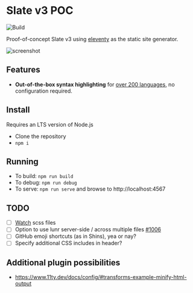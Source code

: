 # Slate v3 POC

![Build](https://github.com/Mermade/slant/workflows/Build/badge.svg)

Proof-of-concept Slate v3 using [eleventy](https://www.11ty.dev/) as the static site generator.

![screenshot](https://github.com/Mermade/slant/blob/main/docs/screenshot.jpg?raw=true)

## Features

* **Out-of-the-box syntax highlighting** for [over 200 languages](https://prismjs.com/#supported-languages), no configuration required.

## Install

Requires an LTS version of Node.js

* Clone the repository
* `npm i`

## Running

* To build: `npm run build`
* To debug: `npm run debug`
* To serve: `npm run serve` and browse to http://localhost:4567

## TODO

* [ ] [Watch](https://www.belter.io/eleventy-sass-workflow/) scss files
* [ ] Option to use lunr server-side / across multiple files [#1006](https://github.com/slatedocs/slate/discussions/1006)
* [ ] GitHub emoji shortcuts (as in Shins), yea or nay?
* [ ] Specify additional CSS includes in header?

## Additional plugin possibilities

* https://www.11ty.dev/docs/config/#transforms-example-minify-html-output

